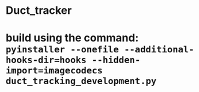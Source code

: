 # Duct_tracker

# build using the command: `pyinstaller --onefile --additional-hooks-dir=hooks --hidden-import=imagecodecs duct_tracking_development.py`